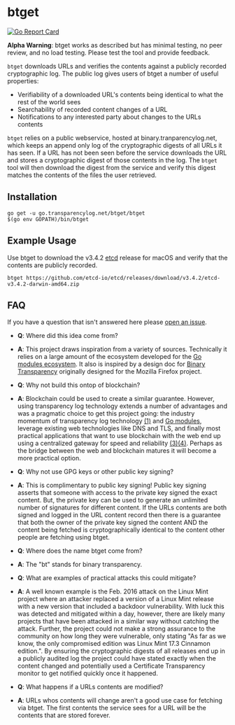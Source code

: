 # btget

[![Go Report Card](https://goreportcard.com/badge/github.com/transparencylog/btget)](https://goreportcard.com/report/github.com/transparencylog/btget)

**Alpha Warning**: btget works as described but has minimal testing, no peer review, and no load testing. Please test the tool and provide feedback.

`btget` downloads URLs and verifies the contents against a publicly recorded cryptographic log. The public log gives users of btget a number of useful properties:

- Verifiability of a downloaded URL's contents being identical to what the rest of the world sees
- Searchability of recorded content changes of a URL
- Notifications to any interested party about changes to the URLs contents

`btget` relies on a public webservice, hosted at binary.tranparencylog.net, which keeps an append only log of the cryptographic digests of all URLs it has seen. If a URL has not been seen before the service downloads the URL and stores a cryptographic digest of those contents in the log. The `btget` tool will then download the digest from the service and verify this digest matches the contents of the files the user retrieved.

## Installation

```
go get -u go.transparencylog.net/btget/btget
$(go env GOPATH)/bin/btget
```

## Example Usage

Use btget to download the v3.4.2 [etcd](https://etcd.io) release for macOS and verify that the contents are publicly recorded.

```
btget https://github.com/etcd-io/etcd/releases/download/v3.4.2/etcd-v3.4.2-darwin-amd64.zip
```

## FAQ

If you have a question that isn't answered here please [open an issue](https://github.com/transparencylog/btget/issues/new). 

- **Q**: Where did this idea come from?
- **A**: This project draws inspiration from a variety of sources. Technically it relies on a large amount of the ecosystem developed for the [Go modules ecosystem](https://proxy.golang.org). It also is inspired by a design doc for [Binary Transparency](https://wiki.mozilla.org/Security/Binary_Transparency) originally designed for the Mozilla Firefox project. 

- **Q**: Why not build this ontop of blockchain?
- **A**: Blockchain could be used to create a similar guarantee. However, using transparency log technology extends a number of advantages and was a pragmatic choice to get this project going: the industry momentum of transparency log technology [(1)](https://ct.cloudflare.com/about) and [Go modules](https://proxy.golang.org), leverage existing web technologies like DNS and TLS, and finally most practical applications that want to use blockchain with the web end up using a centralized gateway for speed and reliability [(3)](https://blog.cloudflare.com/cloudflare-ethereum-gateway/)[(4)](https://infura.io/docs/ethereum/json-rpc/eth_blockNumber). Perhaps as the bridge between the web and blockchain matures it will become a more practical option.

- **Q**: Why not use GPG keys or other public key signing?
- **A**: This is complimentary to public key signing! Public key signing asserts that someone with access to the private key signed the exact content. But, the private key can be used to generate an unlimited number of signatures for different content. If the URLs contents are both signed and logged in the URL content record then there is a guarantee that both the owner of the private key signed the content AND the content being fetched is cryptographically identical to the content other people are fetching using btget.

- **Q**: Where does the name btget come from?
- **A**: The "bt" stands for binary transparency.

- **Q**: What are examples of practical attacks this could mitigate?
- **A**: A well known example is the Feb. 2016 attack on the Linux Mint project where an attacker replaced a version of a Linux Mint release with a new version that included a backdoor vulnerability. With luck this was detected and mitigated within a day, however, there are likely many projects that have been attacked in a similar way without catching the attack. Further, the project could not make a strong assurance to the community on how long they were vulnerable, only stating "As far as we know, the only compromised edition was Linux Mint 17.3 Cinnamon edition.". By ensuring the cryptographic digests of all releases end up in a publicly audited log the project could have stated exactly when the content changed and potentially used a Certificate Transparency monitor to get notified quickly once it happened.

- **Q**: What happens if a URLs contents are modified?
- **A**: URLs whos contents will change aren't a good use case for fetching via btget. The first contents the service sees for a URL will be the contents that are stored forever.
